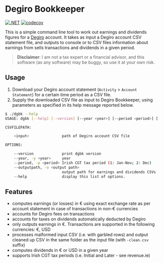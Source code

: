# Degiro Bookkeeper

[![.NET](https://github.com/pviotti/degiro-bookkeeper/actions/workflows/dotnet.yml/badge.svg?branch=master)](https://github.com/pviotti/degiro-bookkeeper/actions/workflows/dotnet.yml)
[![codecov](https://codecov.io/gh/pviotti/degiro-bookkeeper/branch/master/graph/badge.svg?token=rTsBxS9b8p)](https://codecov.io/gh/pviotti/degiro-bookkeper)

This is a simple command line tool to work out earnings and dividends figures
for a [Degiro] account.
It takes as input a Degiro account CSV statement file, and outputs to console
or to CSV files information about earnings from sells transactions and dividends
in a given period.

> **Disclaimer**: I am not a tax expert or a financial advisor,
> and this software (as any software) may be buggy, so use it at your own risk.

## Usage

 1. Download your Degiro account statement (`Activity` > `Account Statement`)
    for a certain time period as a CSV file.
 2. Supply the downloaded CSV file as input to Degiro Bookkeeper,
    using parameters as specified in its help message reported below.

```bash
$ ./dgbk --help
USAGE: dgbk [--help] [--version] [--year <year>] [--period <period>] [--outputpath <output path>] <input>

CSVFILEPATH:

    <input>               path of Degiro account CSV file

OPTIONS:

    --version             print dgbk version
    --year, -y <year>     year
    --period, -p <period> Irish CGT tax period (1: Jan-Nov; 2: Dec)
    --outputpath, -o <output path>
                          output path for earnings and dividends CSVs
    --help                display this list of options.
```

## Features

 - computes earnings (or losses) in € using exact exchange rate as per account statement
   in case of transactions in non-€ currencies
 - accounts for Degiro fees on transactions
 - accounts for taxes on dividends automatically deducted by Degiro
 - only outputs earnings in €. Transactions are supported in the following currencies: €, USD
 - processes malformed input CSV (i.e. with garbled rows) and output cleaned up CSV
   in the same folder as the input file (with `-clean.csv` suffix)
 - computes dividends in € or USD in a given year
 - supports Irish CGT tax periods (i.e. Initial and Later - see revenue.ie)


 [degiro]: https://www.degiro.ie/
